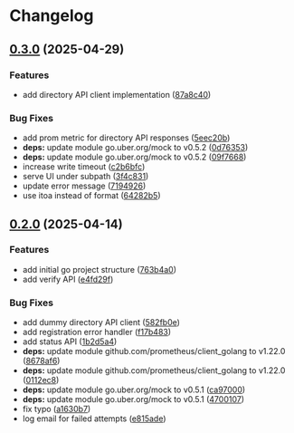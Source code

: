 # Changelog

## [0.3.0](https://github.com/canonical/user-verification-service/compare/v0.2.0...v0.3.0) (2025-04-29)


### Features

* add directory API client implementation ([87a8c40](https://github.com/canonical/user-verification-service/commit/87a8c40a8f313d9abf9cd5f09512d90971ff73ca))


### Bug Fixes

* add prom metric for directory API responses ([5eec20b](https://github.com/canonical/user-verification-service/commit/5eec20b265635088c95f149099498bbc5acbacc3))
* **deps:** update module go.uber.org/mock to v0.5.2 ([0d76353](https://github.com/canonical/user-verification-service/commit/0d76353d504e572aa8481108012d4e58b6c6d16e))
* **deps:** update module go.uber.org/mock to v0.5.2 ([09f7668](https://github.com/canonical/user-verification-service/commit/09f76687162cd03c9cc1eee1e36b0bf212ae769d))
* increase write timeout ([c2b6bfc](https://github.com/canonical/user-verification-service/commit/c2b6bfc8a44751cab2db0b18130517647ccaeb20))
* serve UI under subpath ([3f4c831](https://github.com/canonical/user-verification-service/commit/3f4c831ab155253e1b4370361983970b611d3962))
* update error message ([7194926](https://github.com/canonical/user-verification-service/commit/7194926d3c0266c686d6748399ca0af6d0f5860b))
* use itoa instead of format ([64282b5](https://github.com/canonical/user-verification-service/commit/64282b5189a6264e9e35b2253df43c57fc9f7047))

## [0.2.0](https://github.com/canonical/user-verification-service/compare/v0.1.0...v0.2.0) (2025-04-14)


### Features

* add initial go project structure ([763b4a0](https://github.com/canonical/user-verification-service/commit/763b4a04802e3608990147008fa373fbd151e7bb))
* add verify API ([e4fd29f](https://github.com/canonical/user-verification-service/commit/e4fd29fd2cff4479619b7b674b2ec46cf8a1ad98))


### Bug Fixes

* add dummy directory API client ([582fb0e](https://github.com/canonical/user-verification-service/commit/582fb0ef9828fe88221ddc3abd32dc8b3bbc3037))
* add registration error handler ([f17b483](https://github.com/canonical/user-verification-service/commit/f17b4831fc696d67b3c994dbe85fc2c7fec01bf6))
* add status API ([1b2d5a4](https://github.com/canonical/user-verification-service/commit/1b2d5a4d3f6ff06ffcb62588855404ce23e2808a))
* **deps:** update module github.com/prometheus/client_golang to v1.22.0 ([8678af6](https://github.com/canonical/user-verification-service/commit/8678af68f4c975dea4062bf941735dfe0052df2f))
* **deps:** update module github.com/prometheus/client_golang to v1.22.0 ([0112ec8](https://github.com/canonical/user-verification-service/commit/0112ec869871b0dc65e168b4c644c13aa9321709))
* **deps:** update module go.uber.org/mock to v0.5.1 ([ca97000](https://github.com/canonical/user-verification-service/commit/ca9700020fca3438862891049f773271b60706d3))
* **deps:** update module go.uber.org/mock to v0.5.1 ([4700107](https://github.com/canonical/user-verification-service/commit/4700107005f97a4d6409c938dc9f0930a8b1a339))
* fix typo ([a1630b7](https://github.com/canonical/user-verification-service/commit/a1630b755e35100341b6d47567370c3f45a05c95))
* log email for failed attempts ([e815ade](https://github.com/canonical/user-verification-service/commit/e815ade18d7049d28ab8b9f75bea97a49d84a889))
